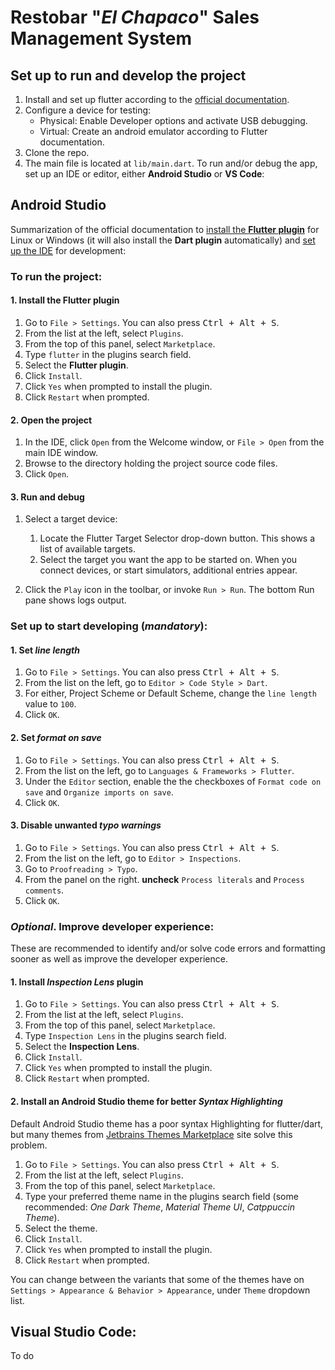 # Restobar "*El Chapaco*" Sales Management System

## Set up to run and develop the project

1. Install and set up flutter according to the [official documentation](https://docs.flutter.dev/get-started/install).
2. Configure a device for testing:
    - Physical: Enable Developer options and activate USB debugging.
    - Virtual: Create an android emulator according to Flutter documentation.
3. Clone the repo.
4. The main file is located at `lib/main.dart`. To run and/or debug the app, set up an IDE or editor, either **Android Studio** or **VS Code**:


## Android Studio

Summarization of the official documentation to [install the **Flutter plugin**](https://docs.flutter.dev/get-started/editor?tab=vscode) for Linux or Windows (it will also install the **Dart plugin** automatically) and [set up the IDE](https://docs.flutter.dev/tools/android-studio) for development:


### To run the project:

#### 1. Install the Flutter plugin

1. Go to `File > Settings`. You can also press <kbd>Ctrl + Alt + S</kbd>.
2. From the list at the left, select `Plugins`.
3. From the top of this panel, select `Marketplace`.
4. Type `flutter` in the plugins search field.
5. Select the **Flutter plugin**.
6. Click `Install`.
7. Click `Yes` when prompted to install the plugin.
8. Click `Restart` when prompted.

#### 2. Open the project

1. In the IDE, click `Open` from the Welcome window, or `File > Open` from the main IDE window.
2. Browse to the directory holding the project source code files.
3. Click `Open`.

#### 3. Run and debug

1. Select a target device:
    1. Locate the Flutter Target Selector drop-down button. This shows a list of available targets.
    2. Select the target you want the app to be started on. When you connect devices, or start simulators, additional entries appear.

2. Click the `Play` icon in the toolbar, or invoke `Run > Run`. The bottom Run pane shows logs output.


### Set up to start developing (*mandatory*):

#### 1. Set *line length*

1. Go to `File > Settings`. You can also press <kbd>Ctrl + Alt + S</kbd>.
2. From the list on the left, go to `Editor > Code Style > Dart`.
3. For either, Project Scheme or Default Scheme, change the `line length` value to `100`.
4. Click `OK`.

#### 2. Set *format on save*

1. Go to `File > Settings`. You can also press <kbd>Ctrl + Alt + S</kbd>.
2. From the list on the left, go to `Languages & Frameworks > Flutter`.
3. Under the `Editor` section, enable the the checkboxes of `Format code on save` and `Organize imports on save`.
4. Click `OK`.

#### 3. Disable unwanted *typo warnings*

1. Go to `File > Settings`. You can also press <kbd>Ctrl + Alt + S</kbd>.
2. From the list on the left, go to `Editor > Inspections`.
3. Go to `Proofreading > Typo`.
4. From the panel on the right. **uncheck** `Process literals` and `Process comments`. 
5. Click `OK`.

### *Optional*. Improve developer experience:

These are recommended to identify and/or solve code errors and formatting sooner as well as improve the developer experience. 

#### 1. Install *Inspection Lens* plugin

1. Go to `File > Settings`. You can also press <kbd>Ctrl + Alt + S</kbd>.
2. From the list at the left, select `Plugins`.
3. From the top of this panel, select `Marketplace`.
4. Type `Inspection Lens` in the plugins search field.
5. Select the **Inspection Lens**.
6. Click `Install`.
7. Click `Yes` when prompted to install the plugin.
8. Click `Restart` when prompted.

#### 2. Install an Android Studio theme for better *Syntax Highlighting*

Default Android Studio theme has a poor syntax Highlighting for flutter/dart, but many themes from [Jetbrains Themes Marketplace](https://plugins.jetbrains.com/search?excludeTags=internal&pricingModels=FREE&pricingModels=FREEMIUM&tags=Theme) site solve this problem.

1. Go to `File > Settings`. You can also press <kbd>Ctrl + Alt + S</kbd>.
2. From the list at the left, select `Plugins`.
3. From the top of this panel, select `Marketplace`.
4. Type your preferred theme name in the plugins search field (some recommended: *One Dark Theme*, *Material Theme UI*, *Catppuccin Theme*).
5. Select the theme.
6. Click `Install`.
7. Click `Yes` when prompted to install the plugin.
8. Click `Restart` when prompted.

You can change between the variants that some of the themes have on `Settings > Appearance & Behavior > Appearance`, under `Theme` dropdown list.

## Visual Studio Code:

To do
<!-- 1. Inside the project directory, to install the dependencies run in the console:

    ```shell
    flutter pub get
    ```
    - Or, from VS Code: open the `pubspec.yaml` and click on the `Get Packages` button that has a download icon at the top right corner. -->

